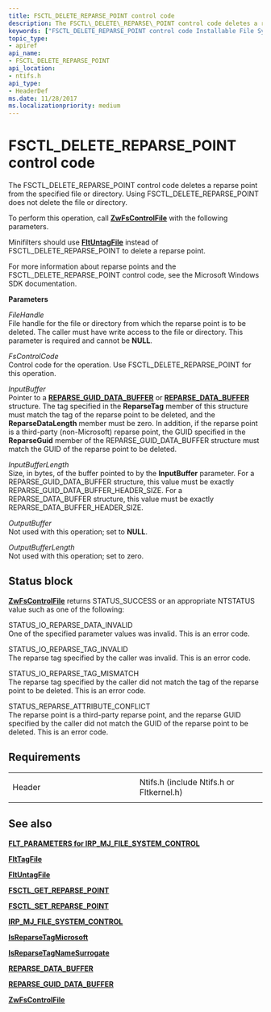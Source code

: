 ```yaml
---
title: FSCTL_DELETE_REPARSE_POINT control code
description: The FSCTL\_DELETE\_REPARSE\_POINT control code deletes a reparse point from the specified file or directory. Using FSCTL\_DELETE\_REPARSE\_POINT does not delete the file or directory.
keywords: ["FSCTL_DELETE_REPARSE_POINT control code Installable File System Drivers"]
topic_type:
- apiref
api_name:
- FSCTL_DELETE_REPARSE_POINT
api_location:
- ntifs.h
api_type:
- HeaderDef
ms.date: 11/28/2017
ms.localizationpriority: medium
---
```


# FSCTL\_DELETE\_REPARSE\_POINT control code


The FSCTL\_DELETE\_REPARSE\_POINT control code deletes a reparse point from the specified file or directory. Using FSCTL\_DELETE\_REPARSE\_POINT does not delete the file or directory.

To perform this operation, call [**ZwFsControlFile**](/previous-versions/ff566462(v=vs.85)) with the following parameters.

Minifilters should use [**FltUntagFile**](/windows-hardware/drivers/ddi/fltkernel/nf-fltkernel-fltuntagfile) instead of FSCTL\_DELETE\_REPARSE\_POINT to delete a reparse point.

For more information about reparse points and the FSCTL\_DELETE\_REPARSE\_POINT control code, see the Microsoft Windows SDK documentation.

**Parameters**

<a href="" id="filehandle"></a>*FileHandle*  
File handle for the file or directory from which the reparse point is to be deleted. The caller must have write access to the file or directory. This parameter is required and cannot be **NULL**.

<a href="" id="fscontrolcode"></a>*FsControlCode*  
Control code for the operation. Use FSCTL\_DELETE\_REPARSE\_POINT for this operation.

<a href="" id="inputbuffer"></a>*InputBuffer*  
Pointer to a [**REPARSE\_GUID\_DATA\_BUFFER**](/windows-hardware/drivers/ddi/ntifs/ns-ntifs-_reparse_guid_data_buffer) or [**REPARSE\_DATA\_BUFFER**](/windows-hardware/drivers/ddi/ntifs/ns-ntifs-_reparse_data_buffer) structure. The tag specified in the **ReparseTag** member of this structure must match the tag of the reparse point to be deleted, and the **ReparseDataLength** member must be zero. In addition, if the reparse point is a third-party (non-Microsoft) reparse point, the GUID specified in the **ReparseGuid** member of the REPARSE\_GUID\_DATA\_BUFFER structure must match the GUID of the reparse point to be deleted.

<a href="" id="inputbufferlength"></a>*InputBufferLength*  
Size, in bytes, of the buffer pointed to by the **InputBuffer** parameter. For a REPARSE\_GUID\_DATA\_BUFFER structure, this value must be exactly REPARSE\_GUID\_DATA\_BUFFER\_HEADER\_SIZE. For a REPARSE\_DATA\_BUFFER structure, this value must be exactly REPARSE\_DATA\_BUFFER\_HEADER\_SIZE.

<a href="" id="outputbuffer"></a>*OutputBuffer*  
Not used with this operation; set to **NULL**.

<a href="" id="outputbufferlength"></a>*OutputBufferLength*  
Not used with this operation; set to zero.

## Status block

[**ZwFsControlFile**](/previous-versions/ff566462(v=vs.85)) returns STATUS\_SUCCESS or an appropriate NTSTATUS value such as one of the following:

<a href="" id="status-io-reparse-data-invalid"></a>STATUS\_IO\_REPARSE\_DATA\_INVALID  
One of the specified parameter values was invalid. This is an error code.

<a href="" id="status-io-reparse-tag-invalid"></a>STATUS\_IO\_REPARSE\_TAG\_INVALID  
The reparse tag specified by the caller was invalid. This is an error code.

<a href="" id="status-io-reparse-tag-mismatch"></a>STATUS\_IO\_REPARSE\_TAG\_MISMATCH  
The reparse tag specified by the caller did not match the tag of the reparse point to be deleted. This is an error code.

<a href="" id="status-reparse-attribute-conflict"></a>STATUS\_REPARSE\_ATTRIBUTE\_CONFLICT  
The reparse point is a third-party reparse point, and the reparse GUID specified by the caller did not match the GUID of the reparse point to be deleted. This is an error code.

## Requirements

<table>
<colgroup>
<col width="50%" />
<col width="50%" />
</colgroup>
<tbody>
<tr class="odd">
<td align="left"><p>Header</p></td>
<td align="left">Ntifs.h (include Ntifs.h or Fltkernel.h)</td>
</tr>
</tbody>
</table>

## See also


[**FLT\_PARAMETERS for IRP\_MJ\_FILE\_SYSTEM\_CONTROL**](flt-parameters-for-irp-mj-file-system-control.md)

[**FltTagFile**](/windows-hardware/drivers/ddi/fltkernel/nf-fltkernel-flttagfile)

[**FltUntagFile**](/windows-hardware/drivers/ddi/fltkernel/nf-fltkernel-fltuntagfile)

[**FSCTL\_GET\_REPARSE\_POINT**](fsctl-get-reparse-point.md)

[**FSCTL\_SET\_REPARSE\_POINT**](fsctl-set-reparse-point.md)

[**IRP\_MJ\_FILE\_SYSTEM\_CONTROL**](irp-mj-file-system-control.md)

[**IsReparseTagMicrosoft**](/windows-hardware/drivers/ddi/ntifs/nf-ntifs-isreparsetagmicrosoft)

[**IsReparseTagNameSurrogate**](/windows-hardware/drivers/ddi/ntifs/nf-ntifs-isreparsetagnamesurrogate)

[**REPARSE\_DATA\_BUFFER**](/windows-hardware/drivers/ddi/ntifs/ns-ntifs-_reparse_data_buffer)

[**REPARSE\_GUID\_DATA\_BUFFER**](/windows-hardware/drivers/ddi/ntifs/ns-ntifs-_reparse_guid_data_buffer)

[**ZwFsControlFile**](/previous-versions/ff566462(v=vs.85))

 

